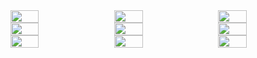 <div  style="display:flex">
<img style="margin-right:15px" src="https://velog.velcdn.com/images/yoonezi/post/f1396259-4b45-4c26-838f-1721666e8d18/image.png" width="30%" height="90%">

<img style="margin-right:15px" src="https://velog.velcdn.com/images/yoonezi/post/f6f33b9c-0a8a-4aea-afb4-ceb013380456/image.png" width="30%" height="90%">

<img style="margin-right:15px" src="https://velog.velcdn.com/images/yoonezi/post/a41bc7fe-cca2-4593-b473-f22c35d21124/image.png" width="30%" height="90%">
</div>
<div  style="display:flex">
<img style="margin-right:15px" src="https://velog.velcdn.com/images/yoonezi/post/85bef153-2a01-4e18-a964-574abfae4a7c/image.png" width="30%" height="90%">



<img style="margin-right:15px" src="https://velog.velcdn.com/images/yoonezi/post/51577da2-6992-4bda-b467-1a74df585728/image.png" width="30%" height="90%">

<img style="margin-right:15px" src="https://velog.velcdn.com/images/yoonezi/post/84c46446-178e-4f10-bc6a-018baf1d6ee0/image.png" width="30%" height="90%">


</div>
<div  style="display:flex">
<img style="margin-right:15px" src="https://velog.velcdn.com/images/yoonezi/post/99989081-9f17-42bf-af5d-d508ab6b4fad/image.png" width="30%" height="90%">

<img style="margin-right:15px" src="https://velog.velcdn.com/images/yoonezi/post/e4b0e46c-a3b3-4f39-b4c6-5aa8642d3010/image.png" width="30%" height="90%">

<img style="margin-right:15px" src="https://velog.velcdn.com/images/yoonezi/post/acac12ff-58b3-4f75-a215-d58584ea4ab6/image.png" width="30%" height="90%">
</div>


